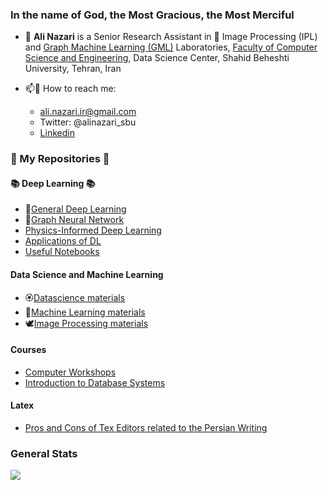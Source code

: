 ### In the name of God, the Most Gracious, the Most Merciful

- 🔭 <b>Ali Nazari</b> is a Senior Research Assistant in 👯 Image Processing (IPL) and [Graph Machine Learning (GML)](https://gmlg.github.io) Laboratories, [Faculty of Computer Science and Engineering](http://en.sbu.ac.ir/Faculties/ComputerEngineering/Pages/default.aspx), Data Science Center,  Shahid Beheshti University, Tehran, Iran 

- 📫💛 How to reach me: 
   - ali.nazari.ir@gmail.com
   - Twitter: @alinazari_sbu
   - [Linkedin](https://nl.linkedin.com/in/alinazari-sbu)


### 🌱 My Repositories 🌿

#### 📚 Deep Learning 📚

- 🌷[General Deep Learning](https://github.com/ali-nazari/deeplearning)
- 🌸[Graph Neural Network](https://github.com/ali-nazari/deeplearning/tree/master/gnn)
- [Physics-Informed Deep Learning](https://github.com/ali-nazari/deeplearning/tree/master/Physics-Informed%20Deep%20Learning)
- [Applications of DL](https://github.com/ali-nazari/deeplearning/tree/master/applications)
- [Useful Notebooks](https://github.com/ali-nazari/deeplearning/tree/master/notebook)

#### Data Science and Machine Learning

- 🏵[Datascience materials](https://github.com/ali-nazari/Datascience-MachineLearning)
- 🌾[Machine Learning materials](https://github.com/ali-nazari/Datascience-MachineLearning/blob/master/machine_learning.md)
- 🕊️[Image Processing materials](https://github.com/ali-nazari/Datascience-MachineLearning/blob/master/image-processing.md)

#### Courses
 - [Computer Workshops](https://github.com/ali-nazari/computer-workshop)
 - [Introduction to Database Systems](https://github.com/ali-nazari/databases)

#### Latex

- [Pros and Cons of Tex Editors related to the Persian Writing](https://github.com/ali-nazari/tex-latex)

### General Stats

![](https://github-readme-stats.vercel.app/api?username=ali-nazari&show_icons=true&count_private=true&hide_rank=true&hide_border=true&include_all_commits=true&card_width=10)
